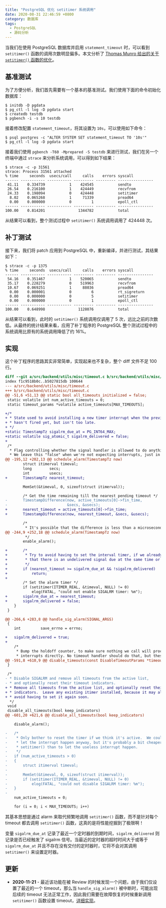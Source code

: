 ```yaml
---
title: "PostgreSQL 优化 setitimer 系统调用"
date: 2020-08-31 22:46:59 +0800
category: 数据库
tags:
  - PostgreSQL
  - 源码分析
---
```


当我们在使用 PostgreSQL 数据库并启用 `statement_timeout` 时，可以看到 `setitimer()` 函数的调用次数明显偏多。本文分析了 [Thomas Munro 给出的关于 `setitimer()` 函数的优化](https://www.postgresql.org/message-id/CA%2BhUKG%2Bo6pbuHBJSGnud%3DTadsuXySWA7CCcPgCt2QE9F6_4iHQ%40mail.gmail.com)。

<!-- more -->

## 基准测试

为了方便分析，我们首先需要有一个基本的基准测试。我们使用下面的命令初始化数据库：

```
$ initdb -D pgdata
$ pg_ctl -l log -D pgdata start
$ createdb testdb
$ pgbench -i -s 10 testdb
```

接着修改配置 `statement_timeout`，将其设置为 `10s`，可以使用如下命令：

```
$ psql postgres -c "ALTER SYSTEM SET statement_timeout TO '10s'"
$ pg_ctl -l log -D pgdata start
```

接着我们使用 `pgbench -T60 -Mprepared -S testdb` 来进行测试，我们在另一个终端中通过 `strace` 来分析系统调用，可以得到如下结果：

```
$ strace -c -p 31561
strace: Process 31561 attached
% time     seconds  usecs/call     calls    errors syscall
------ ----------- ----------- --------- --------- ----------------
 41.11    0.334739           1    424545           sendto
 26.54    0.216100           1    424449           recvfrom
 24.33    0.198094           0    424448           setitimer
  8.02    0.065268           1     71339           pread64
  0.00    0.000000           0         1           epoll_ctl
------ ----------- ----------- --------- --------- ----------------
100.00    0.814201               1344782           total
```

从结果可以看到，整个测试过程中 `setitimer()` 系统调用调用了 424448 次。

## 补丁测试

接下来，我们将 patch 应用到 PostgreSQL 中，重新编译，并进行测试，其结果如下：

```
$ strace -c -p 1375
% time     seconds  usecs/call     calls    errors syscall
------ ----------- ----------- --------- --------- ----------------
 54.16    0.351467           1    520065           sendto
 35.17    0.228279           0    519963           recvfrom
 10.67    0.069251           1     88036           pread64
  0.00    0.000001           0         6           rt_sigreturn
  0.00    0.000000           0         5           setitimer
  0.00    0.000000           0         1           epoll_ctl
------ ----------- ----------- --------- --------- ----------------
100.00    0.648998               1128076           total
```

从结果可以看到，此时的 `setitimer()` 系统调用仅调用了 5 次，远比之前的次数低。从最终的统计结果来看，应用了补丁程序的 PostgreSQL 整个测试过程中的系统调用比原有的系统调用降低了约 16%。

## 实现

这个补丁程序的思路其实非常简单，实现起来也不复杂，整个 diff 文件不足 100 行。

``` diff
diff --git a/src/backend/utils/misc/timeout.c b/src/backend/utils/misc/timeout.c
index f1c9518b0c..b5027815db 100644
--- a/src/backend/utils/misc/timeout.c
+++ b/src/backend/utils/misc/timeout.c
@@ -51,6 +51,13 @@ static bool all_timeouts_initialized = false;
 static volatile int num_active_timeouts = 0;
 static timeout_params *volatile active_timeouts[MAX_TIMEOUTS];

+/*
+ * State used to avoid installing a new timer interrupt when the previous one
+ * hasn't fired yet, but isn't too late.
+ */
+static TimestampTz sigalrm_due_at = PG_INT64_MAX;
+static volatile sig_atomic_t sigalrm_delivered = false;
+
 /*
  * Flag controlling whether the signal handler is allowed to do anything.
  * We leave this "false" when we're not expecting interrupts, just in case.
@@ -195,12 +202,13 @@ schedule_alarm(TimestampTz now)
 		struct itimerval timeval;
 		long		secs;
 		int			usecs;
+		TimestampTz	nearest_timeout;

 		MemSet(&timeval, 0, sizeof(struct itimerval));

 		/* Get the time remaining till the nearest pending timeout */
-		TimestampDifference(now, active_timeouts[0]->fin_time,
-							&secs, &usecs);
+		nearest_timeout = active_timeouts[0]->fin_time;
+		TimestampDifference(now, nearest_timeout, &secs, &usecs);

 		/*
 		 * It's possible that the difference is less than a microsecond;
@@ -244,9 +252,18 @@ schedule_alarm(TimestampTz now)
 		 */
 		enable_alarm();

+		/*
+		 * Try to avoid having to set the interval timer, if we already know
+		 * that there is an undelivered signal due at the same time or sooner.
+		 */
+		if (nearest_timeout >= sigalrm_due_at && !sigalrm_delivered)
+			return;
+
 		/* Set the alarm timer */
 		if (setitimer(ITIMER_REAL, &timeval, NULL) != 0)
 			elog(FATAL, "could not enable SIGALRM timer: %m");
+		sigalrm_due_at = nearest_timeout;
+		sigalrm_delivered = false;
 	}
 }

@@ -266,6 +283,8 @@ handle_sig_alarm(SIGNAL_ARGS)
 {
 	int			save_errno = errno;

+	sigalrm_delivered = true;
+
 	/*
 	 * Bump the holdoff counter, to make sure nothing we call will process
 	 * interrupts directly. No timeout handler should do that, but these
@@ -591,8 +610,9 @@ disable_timeouts(const DisableTimeoutParams *timeouts, int count)
 }

 /*
- * Disable SIGALRM and remove all timeouts from the active list,
- * and optionally reset their timeout indicators.
+ * Remove all timeouts from the active list, and optionally reset their timeout
+ * indicators.  Leave any existing itimer installed, because it may allow us to
+ * avoid having to set it again soon.
  */
 void
 disable_all_timeouts(bool keep_indicators)
@@ -601,20 +621,6 @@ disable_all_timeouts(bool keep_indicators)

 	disable_alarm();

-	/*
-	 * Only bother to reset the timer if we think it's active.  We could just
-	 * let the interrupt happen anyway, but it's probably a bit cheaper to do
-	 * setitimer() than to let the useless interrupt happen.
-	 */
-	if (num_active_timeouts > 0)
-	{
-		struct itimerval timeval;
-
-		MemSet(&timeval, 0, sizeof(struct itimerval));
-		if (setitimer(ITIMER_REAL, &timeval, NULL) != 0)
-			elog(FATAL, "could not disable SIGALRM timer: %m");
-	}
-
 	num_active_timeouts = 0;

 	for (i = 0; i < MAX_TIMEOUTS; i++)
```

其基本思想是通过 alarm 来取代频繁地调用 `setitimer()` 函数，而不是针对每个 timeout 都去调用 `setitimer()` 函数，这真的是将性能挖掘到了极限啊！

变量 `sigalrm_due_at` 记录了最近一个定时器的到期时间，`sigalrm_delivered` 则记录是否已经触发了 sigalrm 信号。当最近的定时器的超时时间大于或等于 `sigalrm_due_at` 并且不存在没有交付的定时器时，它将不会对其调用 `setitimer()` 来设置定时器。

## 更新

* __2020-11-21__ - 最近该功能在被 Review 的时候发现一个问题，由于我们仅设置了最近的一个 timeout，那么当 `handle_sig_alarm()` 被中断时，可能出现后续的 timeout 无法正常工作，因此我们需要在故障恢复的时候重新调用 `setitimer()` 函数设置 timeout，[详细实现](https://www.postgresql.org/message-id/2B9BB40C-DDEA-4CDB-B37E-C2738E739416%40hotmail.com)。
